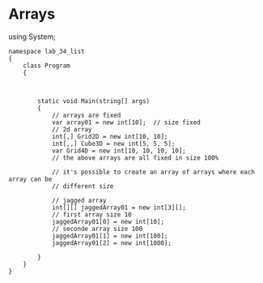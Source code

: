 # Arrays

using System;
    
    namespace lab_34_list
    {
        class Program
        {
    
    
    
            static void Main(string[] args)
            {
                // arrays are fixed
                var array01 = new int[10];  // size fixed
                // 2d array
                int[,] Grid2D = new int[10, 10];
                int[,,] Cube3D = new int[5, 5, 5];
                var Grid4D = new int[10, 10, 10, 10];
                // the above arrays are all fixed in size 100% 
    
                // it's possible to create an array of arrays where each array can be
                // different size
    
                // jagged array
                int[][] jaggedArray01 = new int[3][];
                // first array size 10
                jaggedArray01[0] = new int[10];
                // seconde array size 100
                jaggedArray01[1] = new int[100];
                jaggedArray01[2] = new int[1000];
    
            }
        }
    }